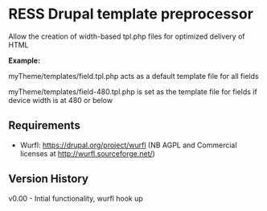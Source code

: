RESS Drupal template preprocessor
=================================
Allow the creation of width-based tpl.php files for optimized delivery of HTML

**Example:**

myTheme/templates/field.tpl.php acts as a default template file for all fields

myTheme/templates/field-480.tpl.php is set as the template file for fields if device width is at 480 or below


Requirements
------------
* Wurfl: https://drupal.org/project/wurfl (NB AGPL and Commercial licenses at http://wurfl.sourceforge.net/)



Version History
---------------
v0.00 - Intial functionality, wurfl hook up